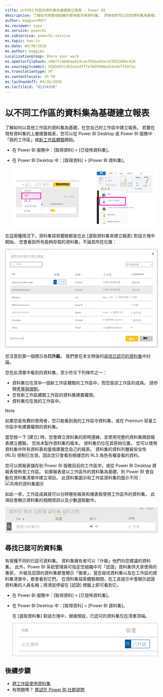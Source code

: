 ```yaml
---
title: 以不同工作區的資料集為基礎建立報表 - Power BI
description: 了解如何與整個組織的使用者共用資料集。 然後他們可以您的資料集為基礎，在自己的工作區中建置報表。
author: maggiesMSFT
ms.reviewer: kayu
ms.service: powerbi
ms.subservice: powerbi-service
ms.topic: how-to
ms.date: 04/30/2020
ms.author: maggies
LocalizationGroup: Share your work
ms.openlocfilehash: e9bffc860baa424caef05bad3ac423932868c410
ms.sourcegitcommit: 02b5d031d92ea5d7ffa70d5098ed15e4ef764f2a
ms.translationtype: HT
ms.contentlocale: zh-TW
ms.lasthandoff: 09/26/2020
ms.locfileid: "91374330"
---
```

# <a name="create-reports-based-on-datasets-from-different-workspaces"></a>以不同工作區的資料集為基礎建立報表

了解如何以其他工作區的資料集為基礎，在您自己的工作區中建立報表。 若要在現有資料集的上層建置報表，您可以從 Power BI Desktop 或 Power BI 服務中「我的工作區」或[新工作區體驗](../collaborate-share/service-create-the-new-workspaces.md)開始。

- 在 Power BI 服務中：[取得資料] > [已發佈資料集]。
- 在 Power BI Desktop 中：[取得資料] > [Power BI 資料集]。

    ![連接至現有的資料集](media/service-datasets-across-workspaces/power-bi-connect-dataset-pk.png)
   
在這兩種情況下，資料集探索體驗都是在此 [選取資料集來建立報表] 對話方塊中開始。 您會看到所有能夠存取的資料集，不論其所在位置：

![選取資料集](media/service-datasets-across-workspaces/power-bi-select-dataset.png)

您注意到第一個標示為**已升級**。 我們會在本文稍後的[尋找已認可的資料集](#find-an-endorsed-dataset)中討論。

您在此清單中看到的資料集，至少符合下列條件之一：

- 資料集位在其中一個新工作區體驗的工作區中，而您是該工作區的成員。 請參閱[考量與限制](service-datasets-across-workspaces.md#considerations-and-limitations)。
- 您有新工作區體驗工作區的資料集建置權限。
- 資料集位在我的工作區中。

> [!NOTE]
> 如果您是免費的使用者，您只能看到我的工作區中資料集，或在 Premium 容量工作區中有建置權限的資料集。

當您按一下 [建立] 時，您會建立資料集的即時連線，並使用完整的資料集開啟報表建立體驗。 您尚未製作資料集的複本。 資料集仍位在其原始位置。 您可以使用資料集中所有資料表和量值建置您自己的報表。 資料集的資料列層級安全性 (RLS) 限制已生效，因此您只會看到根據您的 RLS 角色有權查看的資料。

您可以將報表儲存到 Power BI 服務目前的工作區中，或從 Power BI Desktop 將報表發佈至工作區。 如果報表是以工作區外的資料集為基礎，則 Power BI 會自動在資料集清單中建立項目。 此資料集圖示和工作區資料集的圖示不同： ![共用的資料集圖示](media/service-datasets-discover-across-workspaces/power-bi-shared-dataset-icon.png)

如此一來，工作區成員就可以分辨哪些報表和儀表板使用工作區外的資料集。 此項目會顯示資料集的相關資訊以及少數選取動作。

![資料集動作](media/service-datasets-across-workspaces/power-bi-dataset-actions.png)

## <a name="find-an-endorsed-dataset"></a>尋找已認可的資料集

有兩種不同的已認可資料集。 資料集擁有者可以「升級」他們向您建議的資料集。 此外，Power BI 系統管理員可指定您組織中可「認證」資料集供大家使用的專家。 升級及認證的資料集都會顯示「徽章」，當您尋找資料集以及在工作區的資料集清單中，都會看到它們。 在資料集探索體驗期間，在工具提示中會顯示認證資料集的人員名稱；將滑鼠停留在 [認證] 標籤上即可看到它。

- 在 Power BI 服務中：[取得資料] > [已發佈資料集]。
- 在 Power BI Desktop 中：[取得資料] > [Power BI 資料集]。

    在 [選取資料集] 對話方塊中，根據預設，已認可的資料集位在清單頂端。 

    ![升級的資料集](media/service-datasets-certify-promote/power-bi-dataset-promoted.png)

## <a name="next-steps"></a>後續步驟

- [跨工作區使用資料集](service-datasets-across-workspaces.md)
- 有問題嗎？ [嘗試在 Power BI 社群提問](https://community.powerbi.com/)
